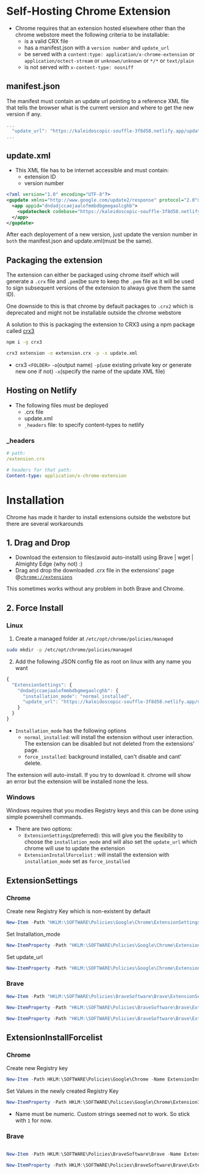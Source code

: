 # Self-Hosting Chrome Extension

- Chrome requires that an extension hosted elsewhere other than the chrome webstore meet the following criteria to be installable:
  - is a valid CRX file
  - has a manifest.json with a `version number` and `update_url`
  - be served with a `content:type: application/x-chrome-extension` or `application/octect-stream` or `unknown/unknown` or `*/*` or `text/plain`
  - is not served with `x-content-type: nosniff`

## manifest.json

The manifest must contain an update url pointing to a reference XML file that tells the browser what is the current version and where to get the new version if any.

```js
...
  "update_url": "https://kaleidoscopic-souffle-3f8d58.netlify.app/update.xml",
...
```

## update.xml

- This XML file has to be internet accessible and must contain:
  - extension ID
  - version number

```xml
<?xml version="1.0" encoding="UTF-8"?>
<gupdate xmlns="http://www.google.com/update2/response" protocol="2.0">
  <app appid="dndadjccaejaalofmmbdbgmegaolcghb">
    <updatecheck codebase="https://kaleidoscopic-souffle-3f8d58.netlify.app/extension.crx" version="0.1"/>
  </app>
</gupdate>
```

After each deployement of a new version, just update the version number in `both` the manifest.json and update.xml(must be the same).

## Packaging the extension

The extension can either be packaged using chrome itself which will generate a `.crx` file and `.pem`(be sure to keep the `.pem` file as it will be used to sign subsequent versions of the extension to always give them the same ID).

One downside to this is that chrome by default packages to `.crx2` which is deprecated and might not be installable outside the chrome webstore

A solution to this is packaging the extension to CRX3 using a npm package called [crx3](https://github.com/ahwayakchih/crx3)

```sh
npm i -g crx3
```

```sh
crx3 extension -o extension.crx -p -x update.xml
```

- crx3 `<FOLDER>` `-o`(output name) `-p`(use existing private key or generate new one if not) `-x`(specify the name of the update XML file)

## Hosting on Netlify

- The following files must be deployed
  - .crx file
  - update.xml
  - `_headers` file: to specify content-types to netlify

### \_headers

```yml
# path:
/extension.crx

# headers for that path:
Content-type: application/x-chrome-extension
```

# Installation

Chrome has made it harder to install extensions outside the webstore but there are several workarounds

## 1. Drag and Drop

- Download the extension to files(avoid auto-install) using Brave | wget | Almighty Edge (why not) :)
- Drag and drop the downloaded .crx file in the extensions' page @[`chrome://extensions`](chrome://extensions)

This sometimes works without any problem in both Brave and Chrome.

## 2. Force Install

### Linux

1. Create a managed folder at `/etc/opt/chrome/policies/managed`

```bash
sudo mkdir -p /etc/opt/chrome/policies/managed
```

2. Add the following JSON config file as root on linux with any name you want

```js
{
  "ExtensionSettings": {
    "dndadjccaejaalofmmbdbgmegaolcghb": {
      "installation_mode": "normal_installed",
      "update_url": "https://kaleidoscopic-souffle-3f8d58.netlify.app/update.xml"
    }
  }
}
```

- `Installation_mode` has the following options
  - `normal_installed`: will install the extension without user interaction. The extension can be disabled but not deleted from the extensions' page.
  - `force_installed`: background installed, can't disable and cant' delete.

The extension will auto-install. If you try to download it. chrome will show an error but the extension will be installed none the less.

### Windows

Windows requires that you modies Registry keys and this can be done using simple powershell commands.

- There are two options:
  - `ExtensionSettings`(preferred): this will give you the flexibility to choose the `installation_mode` and will also set the `update_url` which chrome will use to update the extension
  - `ExtensionInstallForcelist` : will install the extension with `installation_mode` set as `force_installed`

## ExtensionSettings

### Chrome

Create new Registry Key which is non-existent by default

```powershell
New-Item -Path "HKLM:\SOFTWARE\Policies\Google\Chrome\ExtensionSettings\dndadjccaejaalofmmbdbgmegaolcghb" -Force
```

Set Installation_mode

```powershell
New-ItemProperty -Path "HKLM:\SOFTWARE\Policies\Google\Chrome\ExtensionSettings\dndadjccaejaalofmmbdbgmegaolcghb" -Name "installation_mode" -Value "normal_installed" -PropertyType String -Force
```

Set update_url

```powershell
New-ItemProperty -Path "HKLM:\SOFTWARE\Policies\Google\Chrome\ExtensionSettings\dndadjccaejaalofmmbdbgmegaolcghb" -Name "update_url" -Value https://kaleidoscopic-souffle-3f8d58.netlify.app/update.xml -PropertyType String -Force
```

### Brave

```powershell
New-Item -Path "HKLM:\SOFTWARE\Policies\BraveSoftware\Brave\ExtensionSettings\dndadjccaejaalofmmbdbgmegaolcghb" -Force
```

```powershell
New-ItemProperty -Path "HKLM:\SOFTWARE\Policies\BraveSoftware\Brave\ExtensionSettings\dndadjccaejaalofmmbdbgmegaolcghb" -Name "installation_mode" -Value "normal_installed" -PropertyType String -Force
```

```powershell
New-ItemProperty -Path "HKLM:\SOFTWARE\Policies\BraveSoftware\Brave\ExtensionSettings\dndadjccaejaalofmmbdbgmegaolcghb" -Name "update_url" -Value https://kaleidoscopic-souffle-3f8d58.netlify.app/update.xml -PropertyType String -Force
```

## ExtensionInstallForcelist

### Chrome

Create new Registry key

```powershell
New-Item -Path HKLM:\SOFTWARE\Policies\Google\Chrome -Name ExtensionInstallForcelist -Force
```

Set Values in the newly created Registry Key

```powershell
New-ItemProperty -Path HKLM:\SOFTWARE\Policies\Google\Chrome\ExtensionInstallForcelist -Name "1" -Value "dndadjccaejaalofmmbdbgmegaolcghb;https://kaleidoscopic-souffle-3f8d58.netlify.app/update.xml" -Force
```

- Name must be numeric. Custom strings seemed not to work. So stick with `1` for now.

### Brave

```powershell

New-Item -Path HKLM:\SOFTWARE\Policies\BraveSoftware\Brave -Name ExtensionInstallForcelist -Force
```

```powershell
New-ItemProperty -Path HKLM:\SOFTWARE\Policies\BraveSoftware\Brave\ExtensionInstallForcelist -Name "1" -Value "dndadjccaejaalofmmbdbgmegaolcghb;https://kaleidoscopic-souffle-3f8d58.netlify.app/update.xml" -Force
```
